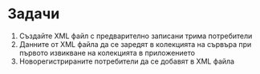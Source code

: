 # Задачи

1. Създайте XML файл с предварително записани трима потребители
2. Данните от XML файла да се заредят в колекцията на сървъра при първото извикване на колекцията в приложението
3. Новорегистрираните потребители да се добавят в XML файла
